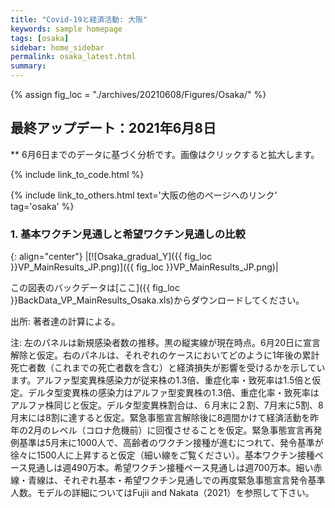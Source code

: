```yaml
---
title: "Covid-19と経済活動: 大阪"
keywords: sample homepage
tags: [osaka]
sidebar: home_sidebar
permalink: osaka_latest.html
summary:
---
```


{% assign fig_loc = "./archives/20210608/Figures/Osaka/" %}


## 最終アップデート：2021年6月8日
** 6月6日までのデータに基づく分析です。画像はクリックすると拡大します。

{% include link_to_code.html %}

{% include link_to_others.html text='大阪の他のページへのリンク' tag='osaka' %}




<!-- #### (i) 基本シナリオ

{: align="center"}
|[![Osaka_gradual_Y]({{ fig_loc }}GradualRecovery1_jp.png)]({{ fig_loc }}GradualRecovery1_jp.png)|

この図表のバックデータは[ここ]({{ fig_loc }}BackData_GradualRecoveryOsaka_1.xls)からダウンロードしてください。

出所: 著者達の計算による。<br>
{% include footnote_20210330_1.html %}

#### (ii) 気の引き締まりシナリオ

{: align="center"}
|[![Osaka_gradual_Y]({{ fig_loc }}GradualRecovery3_jp.png)]({{ fig_loc }}GradualRecovery3_jp.png)|

この図表のバックデータは[ここ]({{ fig_loc }}BackData_GradualRecoveryOsaka_3.xls)からダウンロードしてください。

出所: 著者達の計算による。<br>
{% include footnote_20210413_osaka2.html %} -->

<!-- ### 2. 大阪での「再度緊急事態宣言発令基準」分析

#### (ii) 変異株シナリオ

{: align="center"}
|[![Osaka_gradual_Y]({{ fig_loc }}ThresholdsON41_jp.png)]({{ fig_loc }}ThresholdsON41_jp.png)|

この図表のバックデータは[ここ]({{ fig_loc }}BackData_ThresholdsONOsaka_41.xls)からダウンロードしてください。

出所: 著者達の計算による。<br>
{% include footnote_20210330_34.html %}
このシナリオでの今週の変異株割合初期値は1.98%です。この図の詳細については、4月6日午後5時からのZoomでの分析解説をご覧ください。 -->

<!-- #### (i) 変異株シナリオ -->

### <!-- 1. 大阪での「緊急事態宣言解除基準」分析-->

<!-- {: align="center"}
|[![Osaka_gradual_Y]({{ fig_loc }}Baseline_India_JP.png)]({{ fig_loc }}Baseline_India_JP.png)|

この図表のバックデータは[ここ]({{ fig_loc }}BackData_Baseline_India_Osaka.xls)からダウンロードしてください。

出所: 著者達の計算による。<br>

注: 左のパネルは新規感染者数の推移。黒の縦実線が現在時点。数字Xは緊急事態宣言の解除基準人数です。右のパネルは、それぞれのXによってどのように1年後の累計死亡者数（これまでの死亡者数を含む）と経済損失が影響を受けるかを示しています。イギリス型変異株感染力が従来株の1.3倍、重症化率・致死率は1.5倍と仮定。インド型変異株の感染力はイギリス型変異株の1.3倍、重症化率・致死率はイギリス株同じと仮定。インド型変異株割合は、６月末に２割、7月末に5割、8月末には8割に達すると仮定。緊急事態宣言中の経済活動が昨年5月レベル。緊急事態宣言解除後に8週間かけて経済活動を昨年の2月のレベルに回復させることを仮定。緊急事態宣言再発例基準は5月末に1000人で、高齢者のワクチン接種が進むにつれて、発令基準が徐々に1750人に上昇すると仮定（細い線をご覧ください）。基本ワクチン接種ペース見通しは週420万本。モデルの詳細についてはFujii and Nakata（2021）を参照して下さい。-->



### 1. 基本ワクチン見通しと希望ワクチン見通しの比較

{: align="center"}
|[![Osaka_gradual_Y]({{ fig_loc }}VP_MainResults_JP.png)]({{ fig_loc }}VP_MainResults_JP.png)|

この図表のバックデータは[ここ]({{ fig_loc }}BackData_VP_MainResults_Osaka.xls)からダウンロードしてください。

出所: 著者達の計算による。<br>

注: 左のパネルは新規感染者数の推移。黒の縦実線が現在時点。6月20日に宣言解除と仮定。右のパネルは、それぞれのケースにおいてどのように1年後の累計死亡者数（これまでの死亡者数を含む）と経済損失が影響を受けるかを示しています。アルファ型変異株感染力が従来株の1.3倍、重症化率・致死率は1.5倍と仮定。デルタ型変異株の感染力はアルファ型変異株の1.3倍、重症化率・致死率はアルファ株同じと仮定。デルタ型変異株割合は、６月末に２割、7月末に5割、8月末には8割に達すると仮定。緊急事態宣言解除後に8週間かけて経済活動を昨年の2月のレベル（コロナ危機前）に回復させることを仮定。緊急事態宣言再発例基準は5月末に1000人で、高齢者のワクチン接種が進むにつれて、発令基準が徐々に1500人に上昇すると仮定（細い線をご覧ください）。基本ワクチン接種ペース見通しは週490万本。希望ワクチン接種ペース見通しは週700万本。細い赤線・青線は、それぞれ基本・希望ワクチン見通しでの再度緊急事態宣言発令基準人数。モデルの詳細についてはFujii and Nakata（2021）を参照して下さい。


